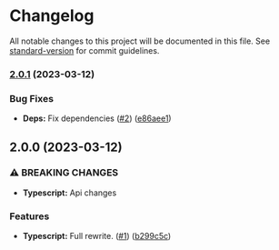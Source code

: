 # Changelog

All notable changes to this project will be documented in this file. See [standard-version](https://github.com/conventional-changelog/standard-version) for commit guidelines.

### [2.0.1](https://github.com/nfqde/nfq-svg-to-react/compare/v2.0.0...v2.0.1) (2023-03-12)


### Bug Fixes

* **Deps:** Fix dependencies ([#2](https://github.com/nfqde/nfq-svg-to-react/issues/2)) ([e86aee1](https://github.com/nfqde/nfq-svg-to-react/commit/e86aee1a6ac302043f3ca926c25c9514ad2b8e30))

## 2.0.0 (2023-03-12)


### ⚠ BREAKING CHANGES

* **Typescript:** Api changes

### Features

* **Typescript:** Full rewrite. ([#1](https://github.com/nfqde/nfq-svg-to-react/issues/1)) ([b299c5c](https://github.com/nfqde/nfq-svg-to-react/commit/b299c5ce933026be004ceef58534478608b3ff27))
